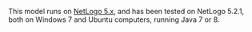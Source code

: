 This model runs on [NetLogo 5.x](https://ccl.northwestern.edu/netlogo/), and has been tested on NetLogo 5.2.1, both on Windows 7 and Ubuntu computers, running Java 7 or 8.
